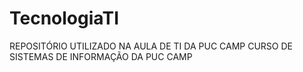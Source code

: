 # TecnologiaTI
REPOSITÓRIO UTILIZADO NA AULA DE TI DA PUC CAMP
CURSO DE SISTEMAS DE INFORMAÇÃO DA PUC CAMP

